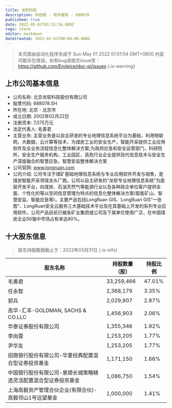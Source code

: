 ```yaml
---
title: 龙软科技
description: 科创板 - 软件服务 - 688078
published: true
date: 2022-05-01T01:51:54.000Z
tags: stock
editor: markdown
dateCreated: 2022-01-01T00:00:00.000Z
---
```


> 本页面由自动化程序生成于 Sun May 01 2022 01:51:54 GMT+0800
> 内容可能存在错误，如有bug请提交issue至：https://github.com/Eroleice/doc-pi/issues
{.is-warning}

## 上市公司基本信息
- 公司名称: 北京龙软科技股份有限公司
- 股票代码: 688078.SH
- 所在地: 北京 - 北京市
- 成立日期: 2002年02月22日
- 注册资本: 7,075万元
- 法定代表人: 毛善君
- 主营业务: 主营业务是以自主研发的专业地理信息系统平台为基础，利用物联网，大数据，云计算等技术，为煤炭工业的安全生产，智能开采提供工业应用软件及全业务流程信息化整体解决方案;为政府应急和安全监管部门，科研院所，安全生产服务机构，工业园区，高危行业企业提供现代信息技术与安全生产深度融合的智慧应急，智慧安监整体解决方案
- 公司官网: www.longruan.com
- 公司介绍: 公司专注于煤矿基础地理信息系统与专业应用软件开发与销售，是煤炭智能开采领域龙头厂商。公司以自主研发的“龙软专业地理信息系统”为底层开发平台，向煤炭、石油天然气等能源行业以及各种政企单位客户提供全面、个性化的等以空间信息管理为特点的信息化整体解决方案(智能矿山、智慧安监、智能应急等)，主要产品包括LongRuan GIS、LongRuan GIS“一张图”、LongRuan安全云服务三大基础技术平台及在其基础上开发的系列专业应用软件。公司产品目前已被各矿业集团或公司及下属单位使用广泛，在中国煤炭企业50强中市场占有率达80%。


## 十大股东信息
> 股东持股数据截止于：2022年03月31日
{.is-info}

| 股东名称 | 持股数量（股） | 持股比例 |
| --- | --- | --- |
| 毛善君 | 33,259,466 | 47.01% |
| 任永智 | 2,368,179 | 3.35% |
| 郭兵 | 2,029,807 | 2.87% |
| 高华-汇丰-GOLDMAN, SACHS & CO.LLC | 1,456,903 | 2.06% |
| 华泰证券股份有限公司 | 1,355,346 | 1.92% |
| 李尚蓉 | 1,253,205 | 1.77% |
| 尹华友 | 1,253,205 | 1.77% |
| 招商银行股份有限公司-华夏经典配置混合型证券投资基金 | 1,171,150 | 1.66% |
| 中国银行股份有限公司-景顺长城策略精选灵活配置混合型证券投资基金 | 1,086,750 | 1.54% |
| 上海高毅资产管理合伙企业(有限合伙)-高毅邻山1号远望基金 | 1,000,000 | 1.41% |




